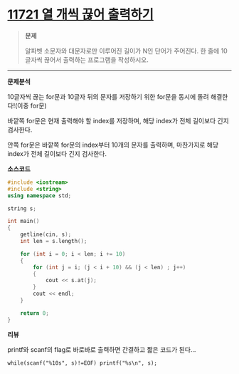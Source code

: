 # [11721 열 개씩 끊어 출력하기](https://www.acmicpc.net/problem/11721) #


> **문제**
> 
> 알파벳 소문자와 대문자로만 이루어진 길이가 N인 단어가 주어진다.
> 한 줄에 10글자씩 끊어서 출력하는 프로그램을 작성하시오.
> 

----------



**문제분석**

10글자씩 끊는 for문과 10글자 뒤의 문자를 저장하기 위한 for문을 동시에 돌려 해결한다!(이중 for문)

바깥쪽 for문은 현재 출력해야 할 index를 저장하며, 해당 index가 전체 길이보다 긴지 검사한다.

안쪽 for문은 바깥쪽 for문의 index부터 10개의 문자를 출력하며, 마찬가지로 해당 index가 전체 길이보다 긴지 검사한다.



**소스코드**
```c++    
#include <iostream>
#include <string>
using namespace std;

string s;

int main()
{
    getline(cin, s);
    int len = s.length();

    for (int i = 0; i < len; i += 10) 
    {
        for (int j = i; (j < i + 10) && (j < len) ; j++)
        {
            cout << s.at(j);
        }
        cout << endl;
    }

    return 0;
}
```


**리뷰**

printf와 scanf의 flag로 바로바로 출력하면 간결하고 짧은 코드가 된다...

    while(scanf("%10s", s)!=EOF) printf("%s\n", s);

